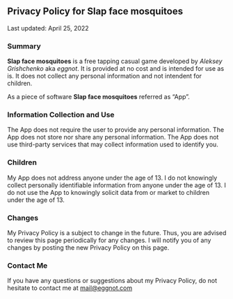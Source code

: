 ## Privacy Policy for **Slap face mosquitoes**

Last updated: April 25, 2022

### Summary
**Slap face mosquitoes** is a free tapping casual game developed by *Aleksey Grishchenko* aka *eggnot*. It is provided at no cost and is intended for use as is. It does not collect any personal information and not intendent for children.

As a piece of software **Slap face mosquitoes** referred as “App”.

### Information Collection and Use
The App does not require the user to provide any personal information.
The App does not store nor share any personal information.
The App does not use third-party services that may collect information used to identify you.

### Children
My App does not address anyone under the age of 13. I do not knowingly collect personally identifiable information from anyone under the age of 13. I do not use the App to knowingly solicit data from or market to children under the age of 13.


### Changes
My Privacy Policy is a subject to change in the future. Thus, you are advised to review this page periodically for any changes. I will notify you of any changes by posting the new Privacy Policy on this page.

### Contact Me
If you have any questions or suggestions about my Privacy Policy, do not hesitate to contact me at mail@eggnot.com